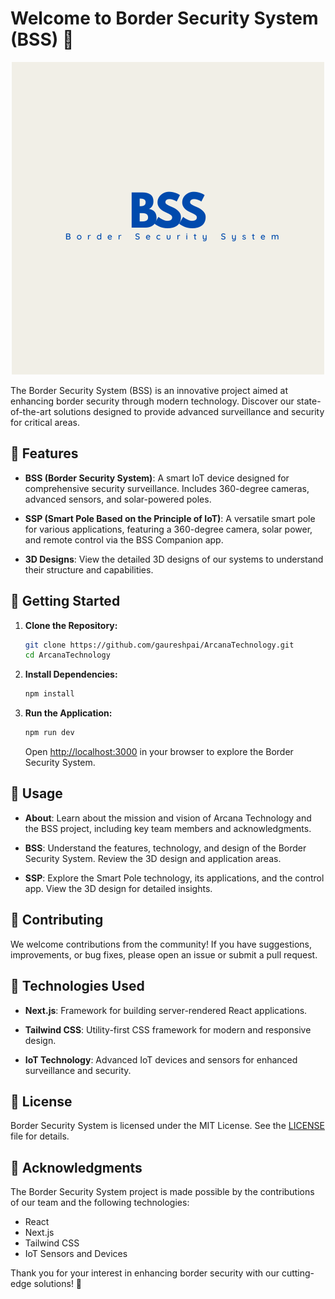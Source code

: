 # Welcome to Border Security System (BSS) 🚀

<center>

![BSS Logo](public/images/logo-with-bg.png)

</center>

The Border Security System (BSS) is an innovative project aimed at enhancing border security through modern technology. Discover our state-of-the-art solutions designed to provide advanced surveillance and security for critical areas.

## 🌟 Features

- **BSS (Border Security System)**: A smart IoT device designed for comprehensive security surveillance. Includes 360-degree cameras, advanced sensors, and solar-powered poles.
  
- **SSP (Smart Pole Based on the Principle of IoT)**: A versatile smart pole for various applications, featuring a 360-degree camera, solar power, and remote control via the BSS Companion app.

- **3D Designs**: View the detailed 3D designs of our systems to understand their structure and capabilities.

## 🚀 Getting Started

1. **Clone the Repository:**

    ```bash
    git clone https://github.com/gaureshpai/ArcanaTechnology.git
    cd ArcanaTechnology
    ```

2. **Install Dependencies:**

    ```bash
    npm install
    ```

3. **Run the Application:**

    ```bash
    npm run dev
    ```

    Open [http://localhost:3000](http://localhost:3000) in your browser to explore the Border Security System.

## 🎨 Usage

- **About**: Learn about the mission and vision of Arcana Technology and the BSS project, including key team members and acknowledgments.

- **BSS**: Understand the features, technology, and design of the Border Security System. Review the 3D design and application areas.

- **SSP**: Explore the Smart Pole technology, its applications, and the control app. View the 3D design for detailed insights.

## 🤝 Contributing

We welcome contributions from the community! If you have suggestions, improvements, or bug fixes, please open an issue or submit a pull request.

## 🔧 Technologies Used

- **Next.js**: Framework for building server-rendered React applications.
  
- **Tailwind CSS**: Utility-first CSS framework for modern and responsive design.

- **IoT Technology**: Advanced IoT devices and sensors for enhanced surveillance and security.

## 📄 License

Border Security System is licensed under the MIT License. See the [LICENSE](LICENSE) file for details.

## 🙌 Acknowledgments

The Border Security System project is made possible by the contributions of our team and the following technologies:

- React
- Next.js
- Tailwind CSS
- IoT Sensors and Devices

Thank you for your interest in enhancing border security with our cutting-edge solutions! 🎉
